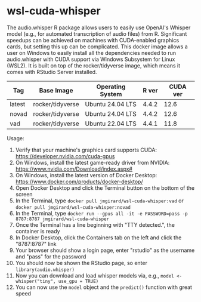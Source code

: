 # wsl-cuda-whisper
The audio.whisper R package allows users to easily use OpenAI's Whisper model (e.g., for automated transcription of audio files) from R. Significant speedups can be achieved on machines with CUDA-enabled graphics cards, but setting this up can be complicated. This docker image allows a user on Windows to easily install all the dependencies needed to run audio.whisper with CUDA support via Windows Subsystem for Linux (WSL2). It is built on top of the rocker/tidyverse image, which means it comes with RStudio Server installed.

| Tag    | Base Image       | Operating System | R ver | CUDA ver |
|--------|------------------|------------------|-------|----------|
| latest | rocker/tidyverse | Ubuntu 24.04 LTS | 4.4.2 | 12.6     |
| novad  | rocker/tidyverse | Ubuntu 24.04 LTS | 4.4.2 | 12.6     |
| vad    | rocker/tidyverse | Ubuntu 22.04 LTS | 4.4.1 | 11.8     |

Usage:
1. Verify that your machine's graphics card supports CUDA: https://developer.nvidia.com/cuda-gpus
2. On Windows, install the latest game-ready driver from NVIDIA: https://www.nvidia.com/Download/index.aspx#
3. On Windows, install the latest version of Docker Desktop: https://www.docker.com/products/docker-desktop/
4. Open Docker Desktop and click the Terminal button on the bottom of the screen
5. In the Terminal, type `docker pull jmgirard/wsl-cuda-whisper:vad` or `docker pull jmgirard/wsl-cuda-whisper:novad` 
6. In the Terminal, type `docker run --gpus all -it -e PASSWORD=pass -p 8787:8787 jmgirard/wsl-cuda-whisper`
7. Once the Terminal has a line beginning with "TTY detected.", the container is ready
6. In Docker Desktop, click the Containers tab on the left and click the "8787:8787" link
9. Your browser should show a login page, enter "rstudio" as the username and "pass" for the password
10. You should now be shown the RStudio page, so enter `library(audio.whisper)` 
11. Now you can download and load whisper models via, e.g., `model <- whisper("tiny", use_gpu = TRUE)`
12. You can now use the `model` object and the `predict()` function with great speed
